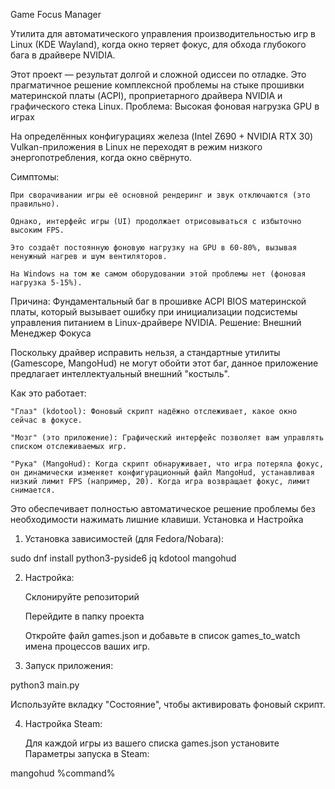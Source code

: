 Game Focus Manager

Утилита для автоматического управления производительностью игр в Linux (KDE Wayland), когда окно теряет фокус, для обхода глубокого бага в драйвере NVIDIA.

Этот проект — результат долгой и сложной одиссеи по отладке. Это прагматичное решение комплексной проблемы на стыке прошивки материнской платы (ACPI), проприетарного драйвера NVIDIA и графического стека Linux.
Проблема: Высокая фоновая нагрузка GPU в играх

На определённых конфигурациях железа (Intel Z690 + NVIDIA RTX 30) Vulkan-приложения в Linux не переходят в режим низкого энергопотребления, когда окно свёрнуто.

Симптомы:

    При сворачивании игры её основной рендеринг и звук отключаются (это правильно).

    Однако, интерфейс игры (UI) продолжает отрисовываться с избыточно высоким FPS.

    Это создаёт постоянную фоновую нагрузку на GPU в 60-80%, вызывая ненужный нагрев и шум вентиляторов.

    На Windows на том же самом оборудовании этой проблемы нет (фоновая нагрузка 5-15%).

Причина: Фундаментальный баг в прошивке ACPI BIOS материнской платы, который вызывает ошибку при инициализации подсистемы управления питанием в Linux-драйвере NVIDIA.
Решение: Внешний Менеджер Фокуса

Поскольку драйвер исправить нельзя, а стандартные утилиты (Gamescope, MangoHud) не могут обойти этот баг, данное приложение предлагает интеллектуальный внешний "костыль".

Как это работает:

    "Глаз" (kdotool): Фоновый скрипт надёжно отслеживает, какое окно сейчас в фокусе.

    "Мозг" (это приложение): Графический интерфейс позволяет вам управлять списком отслеживаемых игр.

    "Рука" (MangoHud): Когда скрипт обнаруживает, что игра потеряла фокус, он динамически изменяет конфигурационный файл MangoHud, устанавливая низкий лимит FPS (например, 20). Когда игра возвращает фокус, лимит снимается.

Это обеспечивает полностью автоматическое решение проблемы без необходимости нажимать лишние клавиши.
Установка и Настройка

1. Установка зависимостей (для Fedora/Nobara):

sudo dnf install python3-pyside6 jq kdotool mangohud

2. Настройка:

    Склонируйте репозиторий

    Перейдите в папку проекта

    Откройте файл games.json и добавьте в список games_to_watch имена процессов ваших игр.

3. Запуск приложения:
    
python3 main.py

  

Используйте вкладку "Состояние", чтобы активировать фоновый скрипт.

4. Настройка Steam:

    Для каждой игры из вашего списка games.json установите Параметры запуска в Steam:
   
mangohud %command%

  
